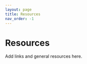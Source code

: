 ```yaml
---
layout: page
title: Resources
nav_order: -1
---
```


# Resources
Add links and general resources here.
